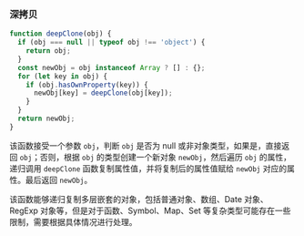 ### 深拷贝

```javascript
function deepClone(obj) {
  if (obj === null || typeof obj !== 'object') {
    return obj;
  }
  const newObj = obj instanceof Array ? [] : {};
  for (let key in obj) {
    if (obj.hasOwnProperty(key)) {
      newObj[key] = deepClone(obj[key]);
    }
  }
  return newObj;
}

```



该函数接受一个参数 `obj`，判断 `obj` 是否为 null 或非对象类型，如果是，直接返回 `obj`；否则，根据 `obj` 的类型创建一个新对象 `newObj`，然后遍历 `obj` 的属性，递归调用 `deepClone` 函数复制属性值，并将复制后的属性值赋给 `newObj` 对应的属性。最后返回 `newObj`。

该函数能够递归复制多层嵌套的对象，包括普通对象、数组、Date 对象、RegExp 对象等，但是对于函数、Symbol、Map、Set 等复杂类型可能存在一些限制，需要根据具体情况进行处理。